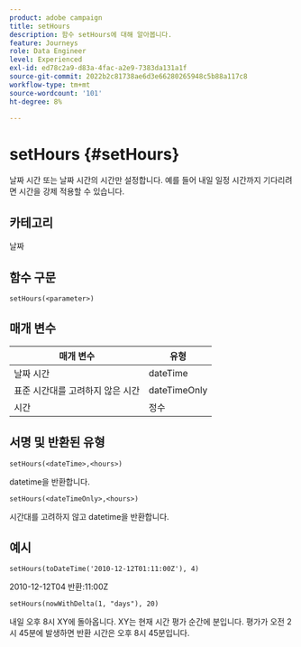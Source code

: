 ```yaml
---
product: adobe campaign
title: setHours
description: 함수 setHours에 대해 알아봅니다.
feature: Journeys
role: Data Engineer
level: Experienced
exl-id: ed78c2a9-d83a-4fac-a2e9-7383da131a1f
source-git-commit: 2022b2c81738ae6d3e66280265948c5b88a117c8
workflow-type: tm+mt
source-wordcount: '101'
ht-degree: 8%

---
```


# setHours {#setHours}

날짜 시간 또는 날짜 시간의 시간만 설정합니다. 예를 들어 내일 일정 시간까지 기다리려면 시간을 강제 적용할 수 있습니다.

## 카테고리

날짜

## 함수 구문

`setHours(<parameter>)`

## 매개 변수

| 매개 변수 | 유형 |
|--- |--- |
| 날짜 시간 | dateTime |
| 표준 시간대를 고려하지 않은 시간 | dateTimeOnly |
| 시간 | 정수 |

## 서명 및 반환된 유형

`setHours(<dateTime>,<hours>)`

datetime을 반환합니다.

`setHours(<dateTimeOnly>,<hours>)`

시간대를 고려하지 않고 datetime을 반환합니다.

## 예시

`setHours(toDateTime('2010-12-12T01:11:00Z'), 4)`

2010-12-12T04 반환:11:00Z

`setHours(nowWithDelta(1, "days"), 20)`

내일 오후 8시 XY에 돌아옵니다. XY는 현재 시간 평가 순간에 분입니다. 평가가 오전 2시 45분에 발생하면 반환 시간은 오후 8시 45분입니다.
